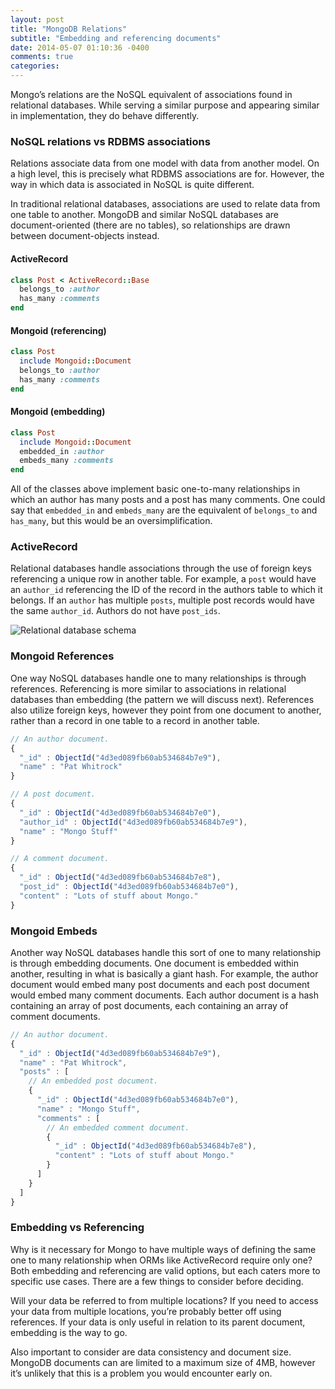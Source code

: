 ```yaml
---
layout: post
title: "MongoDB Relations"
subtitle: "Embedding and referencing documents"
date: 2014-05-07 01:10:36 -0400
comments: true
categories: 
---
```


Mongo’s relations are the NoSQL equivalent of associations found in relational databases. While serving a similar purpose and appearing similar in implementation, they do behave differently.

### NoSQL relations vs RDBMS associations

Relations associate data from one model with data from another model. On a high level, this is precisely what RDBMS associations are for. However, the way in which data is associated in NoSQL is quite different.

In traditional relational databases, associations are used to relate data from one table to another. MongoDB and similar NoSQL databases are document-oriented (there are no tables), so relationships are drawn between document-objects instead.
<!--more-->

#### ActiveRecord

```ruby
class Post < ActiveRecord::Base
  belongs_to :author
  has_many :comments
end
```

#### Mongoid (referencing)

```ruby
class Post
  include Mongoid::Document
  belongs_to :author
  has_many :comments
end
```

#### Mongoid (embedding)

```ruby
class Post
  include Mongoid::Document
  embedded_in :author
  embeds_many :comments
end
```

All of the classes above implement basic one-to-many relationships in which an author has many posts and a post has many comments. One could say that `embedded_in` and `embeds_many` are the equivalent of `belongs_to` and `has_many`, but this would be an oversimplification.

### ActiveRecord

Relational databases handle associations through the use of foreign keys referencing a unique row in another table. For example, a `post` would have an `author_id` referencing the ID of the record in the authors table to which it belongs. If an `author` has multiple `posts`, multiple post records would have the same `author_id`. Authors do not have `post_ids`.

![Relational database schema](https://d262ilb51hltx0.cloudfront.net/max/800/1*N--OFHhEC155ulYfHhPQGQ.png)

### Mongoid References

One way NoSQL databases handle one to many relationships is through references. Referencing is more similar to associations in relational databases than embedding (the pattern we will discuss next). References also utilize foreign keys, however they point from one document to another, rather than a record in one table to a record in another table.

```javascript
// An author document.
{
  "_id" : ObjectId("4d3ed089fb60ab534684b7e9"),
  "name" : "Pat Whitrock"
}

// A post document.
{
  "_id" : ObjectId("4d3ed089fb60ab534684b7e0"),
  "author_id" : ObjectId("4d3ed089fb60ab534684b7e9"),
  "name" : "Mongo Stuff"
}

// A comment document.
{
  "_id" : ObjectId("4d3ed089fb60ab534684b7e8"),
  "post_id" : ObjectId("4d3ed089fb60ab534684b7e0"),
  "content" : "Lots of stuff about Mongo."
}
```

### Mongoid Embeds

Another way NoSQL databases handle this sort of one to many relationship is through embedding documents. One document is embedded within another, resulting in what is basically a giant hash. For example, the author document would embed many post documents and each post document would embed many comment documents. Each author document is a hash containing an array of post documents, each containing an array of comment documents.

```javascript
// An author document.
{
  "_id" : ObjectId("4d3ed089fb60ab534684b7e9"),
  "name" : "Pat Whitrock",
  "posts" : [
    // An embedded post document.
    {
      "_id" : ObjectId("4d3ed089fb60ab534684b7e0"),
      "name" : "Mongo Stuff",
      "comments" : [
        // An embedded comment document.
        {
          "_id" : ObjectId("4d3ed089fb60ab534684b7e8"),
          "content" : "Lots of stuff about Mongo."
        }
      ]
    }
  ]
}
```

### Embedding vs Referencing

Why is it necessary for Mongo to have multiple ways of defining the same one to many relationship when ORMs like ActiveRecord require only one? Both embedding and referencing are valid options, but each caters more to specific use cases. There are a few things to consider before deciding.

Will your data be referred to from multiple locations? If you need to access your data from multiple locations, you’re probably better off using references. If your data is only useful in relation to its parent document, embedding is the way to go.

Also important to consider are data consistency and document size. MongoDB documents can are limited to a maximum size of 4MB, however it’s unlikely that this is a problem you would encounter early on.